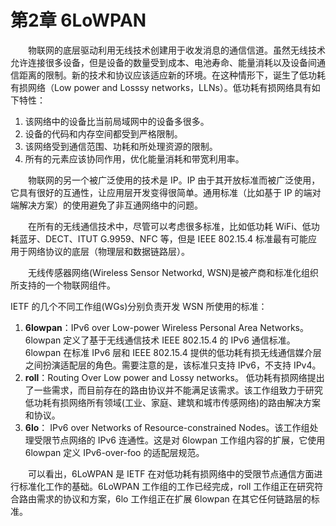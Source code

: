 # 第2章 6LoWPAN

　　物联网的底层驱动利用无线技术创建用于收发消息的通信信道。虽然无线技术允许连接很多设备，但是设备的数量受到成本、电池寿命、能量消耗以及设备间通信距离的限制。新的技术和协议应该适应新的环境。在这种情形下，诞生了低功耗有损网络（Low power and Losssy networks，LLNs）。低功耗有损网络具有如下特性：

  1. 该网络中的设备比当前局域网中的设备多很多。
  2. 设备的代码和内存空间都受到严格限制。
  3. 该网络受到通信范围、功耗和所处理资源的限制。
  4. 所有的元素应该协同作用，优化能量消耗和带宽利用率。

　　物联网的另一个被广泛使用的技术是 IP。IP 由于其开放标准而被广泛使用，它具有很好的互通性，让应用层开发变得很简单。通用标准（比如基于 IP 的端对端解决方案）的使用避免了非互通网络中的问题。

　　在所有的无线通信技术中，尽管可以考虑很多标准，比如低功耗 WiFi、低功耗蓝牙、DECT、ITUT G.9959、NFC 等，但是 IEEE  802.15.4 标准最有可能应用于网络协议的底层（物理层和数据链路层）。

　　无线传感器网络(Wireless Sensor Networkd, WSN)是被产商和标准化组织所支持的一个物联网组件。

IETF 的几个不同工作组(WGs)分别负责开发 WSN 所使用的标准：
1. **6lowpan**：IPv6 over Low-power Wireless Personal Area Networks。6lowpan 定义了基于无线通信技术 IEEE 802.15.4 的 IPv6 通信标准。6lowpan 在标准 IPv6 层和 IEEE 802.15.4 提供的低功耗有损无线通信媒介层之间扮演适配层的角色。需要注意的是，该标准只支持 IPv6，不支持 IPv4。
2. **roll**：Routing Over Low power and Lossy networks。 低功耗有损网络提出了一些需求，而目前存在的路由协议并不能满足该需求。该工作组致力于研究低功耗有损网络所有领域(工业、家庭、建筑和城市传感网络)的路由解决方案和协议。
3. **6lo**： IPv6 over Networks of Resource-constrained Nodes。该工作组处理受限节点网络的 IPv6 连通性。这是对 6lowpan 工作组内容的扩展，它使用6lowpan 定义 IPv6-over-foo 的适配层规范。

　　可以看出，6LoWPAN 是 IETF 在对低功耗有损网络中的受限节点通信方面进行标准化工作的基础。6LoWPAN 工作组的工作已经完成，roll 工作组正在研究符合路由需求的协议和方案，6lo 工作组正在扩展 6lowpan 在其它任何链路层的标准。
